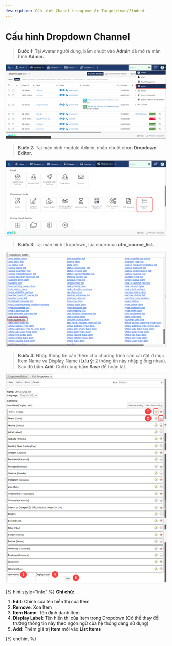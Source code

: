 ```yaml
---
description: Cấu hình Chanel trong module Target/Lead/Student
---
```


# Cấu hình Dropdown Channel

> **Bước 1:**  Tại Avatar người dùng, bấm chuột vào **Admin** để mở ra màn hình **Admin.**

![](<../../.gitbook/assets/image (2) (1) (1) (2) (1).png>)

> **Bước 2:** Tại màn hình module Admin, nhấp chuột chọn **Dropdown Editor.**

![](<../../.gitbook/assets/image (3) (2) (1) (1).png>)

> **Bước 3**: Tại màn hình Dropdown, lựa chọn mục **utm\_source\_list.**

![](<../../.gitbook/assets/image (3) (3) (1) (1).png>)

> **Bước 4:** Nhập thông tin cần thêm cho chương trình cần cài đặt ở mục Item Name và Display Name (**Lưu ý**: 2 thông tin này nhập giống nhau). Sau đó bấm **Add**. Cuối cùng bấm **Save** để hoàn tất.

![](<../../.gitbook/assets/image (3) (1) (1) (2).png>)

{% hint style="info" %}
**Ghi chú:**&#x20;

1. **Edit**: Chỉnh sửa tên hiển thị của Item
2. **Remove**: Xoá Item
3. **Item Name**: Tên định danh Item
4. **Display Label:** Tên hiển thị của Item trong Dropdown (Có thể thay đổi trường thông tin này theo ngôn ngữ của hệ thống đang sử dụng)
5.  **Add**: Thêm giá trị **Item** mới vào **List Items**


{% endhint %}
